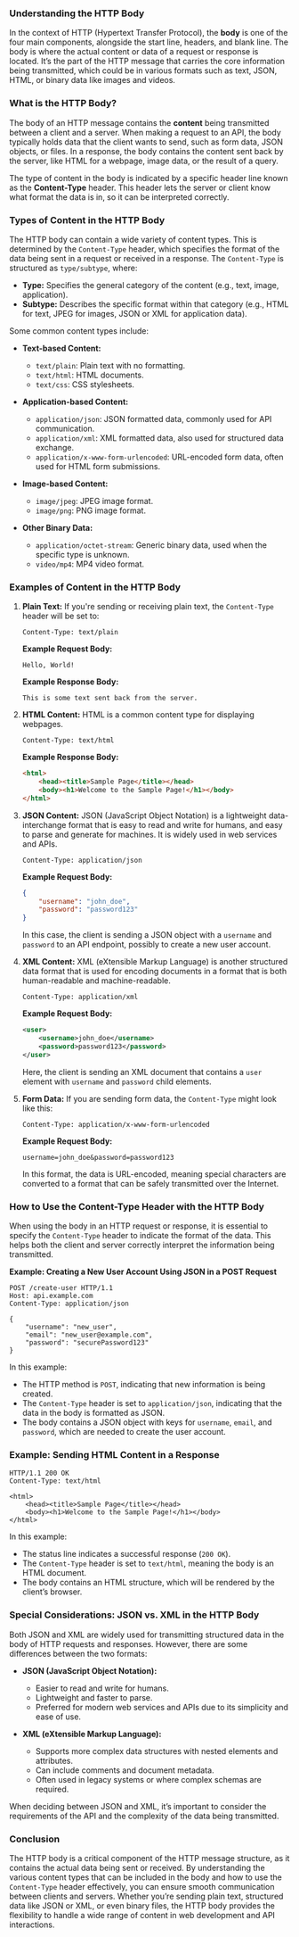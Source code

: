 ### Understanding the HTTP Body

In the context of HTTP (Hypertext Transfer Protocol), the **body** is one of the four main components, alongside the start line, headers, and blank line. The body is where the actual content or data of a request or response is located. It’s the part of the HTTP message that carries the core information being transmitted, which could be in various formats such as text, JSON, HTML, or binary data like images and videos.

### What is the HTTP Body?

The body of an HTTP message contains the **content** being transmitted between a client and a server. When making a request to an API, the body typically holds data that the client wants to send, such as form data, JSON objects, or files. In a response, the body contains the content sent back by the server, like HTML for a webpage, image data, or the result of a query.

The type of content in the body is indicated by a specific header line known as the **Content-Type** header. This header lets the server or client know what format the data is in, so it can be interpreted correctly.

### Types of Content in the HTTP Body

The HTTP body can contain a wide variety of content types. This is determined by the `Content-Type` header, which specifies the format of the data being sent in a request or received in a response. The `Content-Type` is structured as `type/subtype`, where:

- **Type:** Specifies the general category of the content (e.g., text, image, application).
- **Subtype:** Describes the specific format within that category (e.g., HTML for text, JPEG for images, JSON or XML for application data).

Some common content types include:

- **Text-based Content:**
  - `text/plain`: Plain text with no formatting.
  - `text/html`: HTML documents.
  - `text/css`: CSS stylesheets.

- **Application-based Content:**
  - `application/json`: JSON formatted data, commonly used for API communication.
  - `application/xml`: XML formatted data, also used for structured data exchange.
  - `application/x-www-form-urlencoded`: URL-encoded form data, often used for HTML form submissions.

- **Image-based Content:**
  - `image/jpeg`: JPEG image format.
  - `image/png`: PNG image format.

- **Other Binary Data:**
  - `application/octet-stream`: Generic binary data, used when the specific type is unknown.
  - `video/mp4`: MP4 video format.

### Examples of Content in the HTTP Body

1. **Plain Text:**
    If you're sending or receiving plain text, the `Content-Type` header will be set to:
    ```
    Content-Type: text/plain
    ```
    **Example Request Body:**
    ```
    Hello, World!
    ```
    **Example Response Body:**
    ```
    This is some text sent back from the server.
    ```

2. **HTML Content:**
    HTML is a common content type for displaying webpages.
    ```
    Content-Type: text/html
    ```
    **Example Response Body:**
    ```html
    <html>
        <head><title>Sample Page</title></head>
        <body><h1>Welcome to the Sample Page!</h1></body>
    </html>
    ```

3. **JSON Content:**
    JSON (JavaScript Object Notation) is a lightweight data-interchange format that is easy to read and write for humans, and easy to parse and generate for machines. It is widely used in web services and APIs.
    ```
    Content-Type: application/json
    ```
    **Example Request Body:**
    ```json
    {
        "username": "john_doe",
        "password": "password123"
    }
    ```
    In this case, the client is sending a JSON object with a `username` and `password` to an API endpoint, possibly to create a new user account.

4. **XML Content:**
    XML (eXtensible Markup Language) is another structured data format that is used for encoding documents in a format that is both human-readable and machine-readable.
    ```
    Content-Type: application/xml
    ```
    **Example Request Body:**
    ```xml
    <user>
        <username>john_doe</username>
        <password>password123</password>
    </user>
    ```
    Here, the client is sending an XML document that contains a `user` element with `username` and `password` child elements.

5. **Form Data:**
    If you are sending form data, the `Content-Type` might look like this:
    ```
    Content-Type: application/x-www-form-urlencoded
    ```
    **Example Request Body:**
    ```
    username=john_doe&password=password123
    ```
    In this format, the data is URL-encoded, meaning special characters are converted to a format that can be safely transmitted over the Internet.

### How to Use the Content-Type Header with the HTTP Body

When using the body in an HTTP request or response, it is essential to specify the `Content-Type` header to indicate the format of the data. This helps both the client and server correctly interpret the information being transmitted.

**Example: Creating a New User Account Using JSON in a POST Request**
```http
POST /create-user HTTP/1.1
Host: api.example.com
Content-Type: application/json

{
    "username": "new_user",
    "email": "new_user@example.com",
    "password": "securePassword123"
}
```
In this example:
- The HTTP method is `POST`, indicating that new information is being created.
- The `Content-Type` header is set to `application/json`, indicating that the data in the body is formatted as JSON.
- The body contains a JSON object with keys for `username`, `email`, and `password`, which are needed to create the user account.

### Example: Sending HTML Content in a Response

```http
HTTP/1.1 200 OK
Content-Type: text/html

<html>
    <head><title>Sample Page</title></head>
    <body><h1>Welcome to the Sample Page!</h1></body>
</html>
```
In this example:
- The status line indicates a successful response (`200 OK`).
- The `Content-Type` header is set to `text/html`, meaning the body is an HTML document.
- The body contains an HTML structure, which will be rendered by the client’s browser.

### Special Considerations: JSON vs. XML in the HTTP Body

Both JSON and XML are widely used for transmitting structured data in the body of HTTP requests and responses. However, there are some differences between the two formats:

- **JSON (JavaScript Object Notation):**
  - Easier to read and write for humans.
  - Lightweight and faster to parse.
  - Preferred for modern web services and APIs due to its simplicity and ease of use.

- **XML (eXtensible Markup Language):**
  - Supports more complex data structures with nested elements and attributes.
  - Can include comments and document metadata.
  - Often used in legacy systems or where complex schemas are required.

When deciding between JSON and XML, it’s important to consider the requirements of the API and the complexity of the data being transmitted.

### Conclusion

The HTTP body is a critical component of the HTTP message structure, as it contains the actual data being sent or received. By understanding the various content types that can be included in the body and how to use the `Content-Type` header effectively, you can ensure smooth communication between clients and servers. Whether you’re sending plain text, structured data like JSON or XML, or even binary files, the HTTP body provides the flexibility to handle a wide range of content in web development and API interactions.
